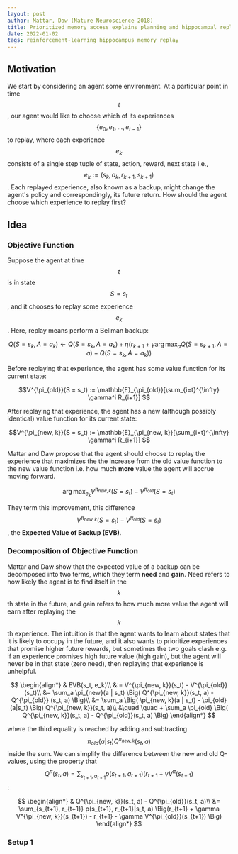 ```yaml
---
layout: post
author: Mattar, Daw (Nature Neuroscience 2018)
title: Prioritized memory access explains planning and hippocampal replay
date: 2022-01-02
tags: reinforcement-learning hippocampus memory replay
---
```


## Motivation

We start by considering an agent some environment. At a particular point in time $$t$$, our agent would 
like to choose which of its experiences $$\{e_0, e_1, ..., e_{t-1}\}$$ to replay, where each experience
$$e_k$$ consists of a single step tuple of state, action, reward, next state i.e.,
$$ e_k := (s_k, a_k, r_{k+1}, s_{k+1})$$. Each replayed experience, also known as a backup, might change the
agent's policy and correspondingly, its future return. How should the agent choose which experience to replay
first?

## Idea

### Objective Function

Suppose the agent at time $$t$$ is in state $$S = s_t$$, and it chooses to replay some experience $$e_k$$. 
Here, replay means perform a Bellman backup:

$$Q(S = s_k, A = a_k) \leftarrow Q(S = s_k, A = a_k) + \eta \Big(r_{k+1} + \gamma \arg \max_a Q (S = s_{k+1}, A = a) - Q(S = s_k, A = a_k) )$$

Before replaying that experience, the agent has some value function for its current state:

$$V^{\pi_{old}}(S = s_t) := \mathbb{E}_{\pi_{old}}[\sum_{i=t}^{\infty} \gamma^i R_{i+1}] $$

After replaying that experience, the agent has a new (although possibly identical) value function
for its current state:

$$V^{\pi_{new, k}}(S = s_t) := \mathbb{E}_{\pi_{new, k}}[\sum_{i=t}^{\infty} \gamma^i R_{i+1}] $$

Mattar and Daw propose that the agent should choose to replay the experience that maximizes the 
the increase from the old value function to the new value function i.e. how much **more** value the
agent will accrue moving forward.

$$\arg \max_{e_k} V^{\pi_{new, k}}(S = s_t) - V^{\pi_{old}}(S = s_t)$$

They term this improvement, this difference $$V^{\pi_{new, k}}(S = s_t) - V^{\pi_{old}}(S = s_t)$$, 
the __Expected Value of Backup (EVB)__.

### Decomposition of Objective Function

Mattar and Daw show that the expected value of a backup can be decomposed into two terms,
which they term __need__ and __gain__. Need refers to how likely the agent is to find itself in the $$k$$th state
in the future, and gain refers to how much more value the agent will earn after replaying the $$k$$th
experience. The intuition is that the agent wants to learn about states that it is likely to occupy in the future,
and it also wants to prioritize experiences that promise higher future rewards, but sometimes the two goals
clash e.g. if an experience promises high future value (high gain), but the agent will never be in that state
(zero need), then replaying that experience is unhelpful. 

$$
\begin{align*}
& EVB(s_t, e_k)\\
&:= V^{\pi_{new, k}}(s_t) -  V^{\pi_{old}}(s_t)\\
&= \sum_a \pi_{new}(a | s_t) \Big( Q^{\pi_{new, k}}(s_t, a) - Q^{\pi_{old}} (s_t, a) \Big)\\
&= \sum_a \Big( \pi_{new, k}(a | s_t) - \pi_{old}(a|s_t) \Big)  Q^{\pi_{new, k}}(s_t, a)\\
&\quad \quad + \sum_a \pi_{old} \Big( Q^{\pi_{new, k}}(s_t, a) - Q^{\pi_{old}}(s_t, a) \Big)
\end{align*}
$$

where the third equality is reached by adding and subtracting
$$\pi_{old}(a|s_t) Q^{\pi_{new, k}} (s_t, a)$$ inside the sum. We can simplify the difference between 
the new and old Q-values, using the property that $$Q^{\pi}(s_t, a) = \sum_{s_{t+1}, a_{t+1}} p(s_{t+1}, a_{t+1})
(r_{t+1} + \gamma V^{\pi}(s_{t+1})$$:


$$
\begin{align*}
& Q^{\pi_{new, k}}(s_t, a) - Q^{\pi_{old}}(s_t, a)\\
&= \sum_{s_{t+1}, r_{t+1}} p(s_{t+1}, r_{t+1}|s_t, a) \Big(r_{t+1} + \gamma V^{\pi_{new, k}}(s_{t+1}) - r_{t+1} - \gamma V^{\pi_{old}}(s_{t+1}) \Big)
\end{align*}
$$

### Setup 1

